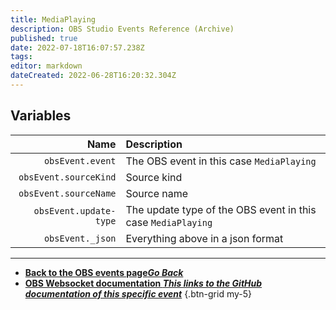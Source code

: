 ```yaml
---
title: MediaPlaying
description: OBS Studio Events Reference (Archive)
published: true
date: 2022-07-18T16:07:57.238Z
tags: 
editor: markdown
dateCreated: 2022-06-28T16:20:32.304Z
---
```


## Variables

Name | Description
----:|:------------
`obsEvent.event` | The OBS event in this case `MediaPlaying`
`obsEvent.sourceKind` | Source kind
`obsEvent.sourceName` | Source name
`obsEvent.update-type` | The update type of the OBS event in this case `MediaPlaying`
`obsEvent._json` | Everything above in a json format

---

- [<i class="mdi mdi-chevron-left"></i>**Back to the OBS events page*Go Back***](/en/Broadcasters/OBS/Archive/Events)
- [<i class="mdi mdi-github"></i> **OBS Websocket documentation *This links to the GitHub documentation of this specific event***](https://github.com/obsproject/obs-websocket/blob/4.x-current/docs/generated/protocol.md#mediaplaying)
{.btn-grid my-5}
